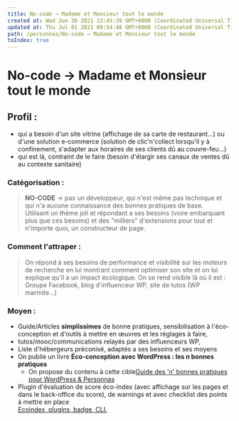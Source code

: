 ```yaml
---
title: No-code → Madame et Monsieur tout le monde
created at: Wed Jun 30 2021 13:45:39 GMT+0000 (Coordinated Universal Time)
updated at: Thu Jul 01 2021 09:54:48 GMT+0000 (Coordinated Universal Time)
path: /personnas/No-code → Madame et Monsieur tout le monde
toIndex: true
---
```


# No-code → Madame et Monsieur tout le monde

## Profil :

- qui a besoin d'un site vitrine (affichage de sa carte de restaurant...) ou d'une solution e-commerce (solution de clic'n'collect lorsqu'il y à confinement, s'adapter aux horaires de ses clients dû au couvre-feu...)
- qui est là, contraint de le faire (besoin d'élargir ses canaux de ventes dû au contexte sanitaire)

### Catégorisation :

> **NO-CODE** → pas un développeur, qui n'est même pas technique et qui n'a aucune connaissance des bonnes pratiques de base.  
> Utilisant un thème joli et répondant a ses besoins (voire embarquant plus que ces besoins) et des "milliers" d'extensions pour tout et n'importe quoi, un constructeur de page.

### Comment l'attraper :

> On répond à ses besoins de performance et visibilité sur les moteurs de recherche en lui montrant comment optimiser son site et on lui explique qu'il a un impact écologique. On se rend visible là où il est : Groupe Facebook, blog d'influenceur WP, site de tutos (WP marmite...)

### Moyen :

- Guide/Articles **simplissimes** de bonne pratiques, sensibilisation à l'éco-conception et d'outils à mettre en œuvres et les réglages à faire,
- tutos/mooc/communications relayés par des influenceurs WP,
- Liste d'hébergeurs préconisé, adaptés a ses besoins et ses moyens
- On publie un livre **Éco-conception avec WordPress : les n bonnes pratiques**
  - On propose du contenu à cette cible[Guide des 'n' bonnes pratiques pour WordPress & Personnas](/Guide%20des%20'n'%20bonnes%20pratiques%20pour%20WordPress%20&%20Personnas/Guide%20des%20'n'%20bonnes%20pratiques%20pour%20WordPress%20&%20Personnas.md)
- Plugin d'évaluation de score éco-index (avec affichage sur les pages et dans le back-office du score), de warnings et avec checklist des points à mettre en place  
  [Ecoindex, plugins, badge, CLI.](/Ecoindex,%20plugins,%20badge,%20CLI_/Ecoindex,%20plugins,%20badge,%20CLI_.md)
